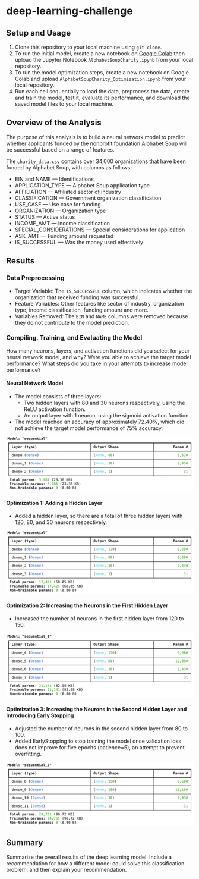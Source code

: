 # deep-learning-challenge

## Setup and Usage
1. Clone this repository to your local machine using `git clone`.
2. To run the initial model, create a new notebook on [Google Colab](https://colab.research.google.com/) then upload the Jupyter Notebook `AlphabetSoupCharity.ipynb` from your local repository.
3. To run the model optimization steps, create a new notebook on Google Colab and upload `AlphabetSoupCharity_Optimization.ipynb` from your local repository.
4. Run each cell sequentially to load the data, preprocess the data, create and train the model, test it, evaluate its performance, and download the saved model files to your local machine.

## Overview of the Analysis
The purpose of this analysis is to build a neural network model to predict whether applicants funded by the nonprofit foundation Alphabet Soup will be successful based on a range of features.

The `charity_data.csv` contains over 34,000 organizations that have been funded by Alphabet Soup, with columns as follows: 
* EIN and NAME — Identifications
* APPLICATION_TYPE — Alphabet Soup application type
* AFFILIATION — Affiliated sector of industry
* CLASSIFICATION — Government organization classification
* USE_CASE — Use case for funding
* ORGANIZATION — Organization type
* STATUS — Active status
* INCOME_AMT — Income classification
* SPECIAL_CONSIDERATIONS — Special considerations for application
* ASK_AMT — Funding amount requested
* IS_SUCCESSFUL — Was the money used effectively

## Results

### Data Preprocessing
* Target Variable: The `IS_SUCCESSFUL` column, which indicates whether the organization that received funding was successful.
* Feature Variables: Other features like sector of industry, organization type, income classification, funding amount and more.
* Variables Removed: The `EIN` and `NAME` columns were removed because they do not contribute to the model prediction.

### Compiling, Training, and Evaluating the Model
How many neurons, layers, and activation functions did you select for your neural network model, and why? 
Were you able to achieve the target model performance? 
What steps did you take in your attempts to increase model performance?

#### Neural Network Model
* The model consists of three layers:
  * Two hidden layers with 80 and 30 neurons respectively, using the ReLU activation function.
  * An output layer with 1 neuron, using the sigmoid activation function.
* The model reached an accuracy of approximately 72.40%, which did not achieve the target model performance of 75% accuracy.

![Model before optimization attempts](./images/model_initial.png)

#### Optimization 1: Adding a Hidden Layer
* Added a hidden layer, so there are a total of three hidden layers with 120, 80, and 30 neurons respectively.

![Optimization 1](./images/model_opt1.png)

#### Optimization 2: Increasing the Neurons in the First Hidden Layer
* Increased the number of neurons in the first hidden layer from 120 to 150.

![Optimization 2](./images/model_opt2.png)

#### Optimization 3: Increasing the Neurons in the Second Hidden Layer and Introducing Early Stopping
* Adjusted the number of neurons in the second hidden layer from 80 to 100.
* Added EarlyStopping to stop training the model once validation loss does not improve for five epochs (patience=5), an attempt to prevent overfitting.

![Optimization 3](./images/model_opt3.png)

## Summary
Summarize the overall results of the deep learning model. Include a recommendation for how a different model could solve this classification problem, and then explain your recommendation.

